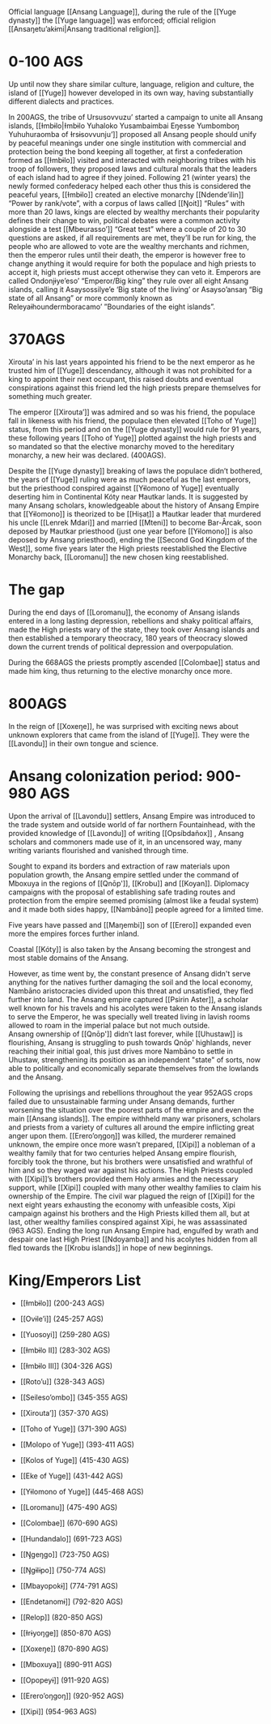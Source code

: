 Official language [[Ansang Language]], during the rule of the [[Yuge dynasty]] the [[Yuge language]] was enforced; official religion [[Ansaŋetuʼakɨmi|Ansang traditional religion]].

# 0-100 AGS

Up until now they share similar culture, language, religion and culture, the island of [[Yuge]] however developed in its own way, having substantially different dialects and practices. 

In 200AGS, the tribe of Ursusovvuzu’ started a campaign to unite all Ansang islands, [[Ɨmbɨlo|Ɨmbɨlo Yuhaloko Yusambaimbai Eŋesse Yumbomboŋ Yuhuhuraomba of Ɨrsɨsovvunju’]] proposed all Ansang people should unify by peaceful meanings under one single institution with commercial and protection being the bond keeping all together, at first a confederation formed as [[Ɨmbɨlo]] visited and interacted with neighboring tribes with his troop of followers, they proposed laws and cultural morals that the leaders of each island had to agree if they joined. Following 21 (winter years) the newly formed confederacy helped each other thus this is considered the peaceful years, [[Ɨmbɨlo]] created an elective monarchy [[Ndende’ilin]] “Power by rank/vote”, with a corpus of laws called [[Ŋoit]] “Rules” with more than 20 laws, kings are elected by wealthy merchants their popularity defines their change to win, political debates were a common activity alongside a test [[Mbeurasso’]] “Great test” where a couple of 20 to 30 questions are asked, if all requirements are met, they’ll be run for king, the people who are allowed to vote are the wealthy merchants and richmen, then the emperor rules until their death, the emperor is however free to change anything it would require for both the populace and high priests to accept it, high priests must accept otherwise they can veto it. Emperors are called Ondonjɨye’eso’ “Emperor/Big king” they rule over all eight Ansang islands, calling it Asaysossilye’e ‘Big state of the living’ or Asayso’ansaŋ “Big state of all Ansang” or more commonly known as Releyaɨhoundermboracamo’ ”Boundaries of the eight islands”.

# 370AGS

Xirouta’ in his last years appointed his friend to be the next emperor as he trusted him of [[Yuge]] descendancy, although it was not prohibited for a king to appoint their next occupant, this raised doubts and eventual conspirations against this friend led the high priests prepare themselves for something much greater.

The emperor [[Xirouta’]] was admired and so was his friend, the populace fall in likeness with his friend, the populace then elevated [[Toho of Yuge]] status, from this period and on the [[Yuge dynasty]] would rule for 91 years, these following years [[Toho of Yuge]] plotted against the high priests and so mandated so that the elective monarchy moved to the hereditary monarchy, a new heir was declared. (400AGS).

Despite the [[Yuge dynasty]] breaking of laws the populace didn’t bothered, the years of [[Yuge]] ruling were as much peaceful as the last emperors, but the priesthood conspired against [[Yɨlomono of Yuge]] eventually deserting him in Continental Kóty near Ħautkar lands. It is suggested by many Ansang scholars, knowledgeable about the history of Ansang Empire that [[Yɨlomono]] is theorized to be [[Hiṣaṭ]] a Ħautkar leader that murdered his uncle [[Lenrek Mdari]] and married [[Mteni]] to become Bar-Ârcak, soon deposed by Ħautkar priesthood (just one year before [[Yɨlomono]] is also deposed by Ansang priesthood), ending the [[Second God Kingdom of the West]], some five years later the High priests reestablished the Elective Monarchy back, [[Loromanu]] the new chosen king reestablished.

# The gap

During the end days of [[Loromanu]], the economy of Ansang islands entered in a long lasting depression, rebellions and shaky political affairs, made the High priests wary of the state, they took over Ansang islands and then established a temporary theocracy, 180 years of theocracy slowed down the current trends of political depression and overpopulation. 

During the 668AGS the priests promptly ascended [[Colombae]] status and made him king, thus returning to the elective monarchy once more.

# 800AGS

In the reign of [[Xoxeŋe]], he was surprised with exciting news about unknown explorers that came from the island of [[Yuge]]. They were the [[Lavondu]] in their own tongue and science.

# Ansang colonization period: 900-980 AGS

Upon the arrival of [[Lavondu]] settlers, Ansang Empire was introduced to the trade system and outside world of far northern Fountainhead, with the provided knowledge of [[Lavondu]] of writing [[Opsíbdañox]] , Ansang scholars and commoners made use of it, in an uncensored way, many writing variants flourished and vanished through time.

Sought to expand its borders and extraction of raw materials upon population growth, the Ansang empire settled under the command of Mboxuya in the regions of [[Qnōp']], [[Krobu]] and [[Koyan]]. Diplomacy campaigns with the proposal of establishing safe trading routes and protection from the empire seemed promising (almost like a feudal system) and it made both sides happy, [[Nambāno]] people agreed for a limited time.

Five years have passed and [[Maŋembi]] son of [[Erero]] expanded even more the empires forces further inland.

Coastal [[Kóty]] is also taken by the Ansang becoming the strongest and most stable domains of the Ansang.

However, as time went by, the constant presence of Ansang didn't serve anything for the natives further damaging the soil and the local economy, Nambāno aristocracies divided upon this threat and unsatisfied, they fled further into land. The Ansang empire captured [[Psirin Aster]], a scholar well known for his travels and his acolytes were taken to the Ansang islands to serve the Emperor, he was specially well treated living in lavish rooms allowed to roam in the imperial palace but not much outside.  
Ansang ownership of [[Qnōp']] didn’t last forever, while [[Uhustaw]] is flourishing, Ansang is struggling to push towards Qnōp' highlands, never reaching their initial goal, this just drives more Nambāno to settle in Uhustaw, strengthening its position as an independent "state" of sorts, now able to politically and economically separate themselves from the lowlands and the Ansang. 

Following the uprisings and rebellions throughout the year 952AGS crops failed due to unsustainable farming under Ansang demands, further worsening the situation over the poorest parts of the empire and even the main [[Ansang islands]]. The empire withheld many war prisoners, scholars and priests from a variety of cultures all around the empire inflicting great anger upon them. [[Erero’oŋgoŋ]] was killed, the murderer remained unknown, the empire once more wasn’t prepared, [[Xipi]] a nobleman of a wealthy family that for two centuries helped Ansang empire flourish, forcibly took the throne, but his brothers were unsatisfied and wrathful of him and so they waged war against his actions. The High Priests coupled with [[Xipi]]’s brothers provided them Holy armies and the necessary support, while [[Xipi]] coupled with many other wealthy families to claim his ownership of the Empire. The civil war plagued the reign of [[Xipi]] for the next eight years exhausting the economy with unfeasible costs, Xipi campaign against his brothers and the High Priests killed them all, but at last, other wealthy families conspired against Xipi, he was assassinated (963 AGS). Ending the long run Ansang Empire had, engulfed by wrath and despair one last High Priest [[Ndoyamba]] and his acolytes hidden from all fled towards the [[Krobu islands]] in hope of new beginnings.



# King/Emperors List
- [[Ɨmbɨlo]] (200-243 AGS)
    
- [[Ovɨle’i]] (245-257 AGS)
    
- [[Yuosoyi]] (259-280 AGS)
    
- [[Ɨmbɨlo II]] (283-302 AGS)
    
- [[Ɨmbɨlo III]] (304-326 AGS)
    
- [[Roto’u]] (328-343 AGS)
    
- [[Seileso’ombo]] (345-355 AGS)
    
- [[Xirouta’]] (357-370 AGS)
    
- [[Toho of Yuge]] (371-390 AGS)
    
- [[Molopo of Yuge]] (393-411 AGS)
    
- [[Kolos of Yuge]] (415-430 AGS)
    
- [[Eke of Yuge]] (431-442 AGS)
    
- [[Yɨlomono of Yuge]] (445-468 AGS)
    
- [[Loromanu]] (475-490 AGS)
    
- [[Colombae]] (670-690 AGS)
    
- [[Hundandalo]] (691-723 AGS)
    
- [[Ŋgeŋgo]] (723-750 AGS)
    
- [[Ŋgɨlɨpo]] (750-774 AGS)
    
- [[Mbayopokɨ]] (774-791 AGS)
    
- [[Endetanomɨ]] (792-820 AGS)
    
- [[Relop]] (820-850 AGS)
    
- [[Ɨrɨyoŋge]] (850-870 AGS)
    
- [[Xoxeŋe]] (870-890 AGS)
    
- [[Mboxuya]] (890-911 AGS)
    
- [[Opopeyɨ]] (911-920 AGS)
    
- [[Erero’oŋgoŋ]] (920-952 AGS)
    
- [[Xipi]] (954-963 AGS)